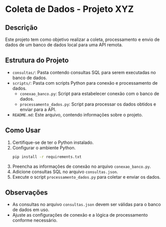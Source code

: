 # Coleta de Dados - Projeto XYZ

## Descrição
Este projeto tem como objetivo realizar a coleta, processamento e envio de dados de um banco de dados local para uma API remota.

## Estrutura do Projeto

- `consultas/`: Pasta contendo consultas SQL para serem executadas no banco de dados.
- `scripts/`: Pasta com scripts Python para conexão e processamento de dados.
   - `conexao_banco.py`: Script para estabelecer conexão com o banco de dados.
   - `processamento_dados.py`: Script para processar os dados obtidos e enviar para a API.
- `README.md`: Este arquivo, contendo informações sobre o projeto.

## Como Usar

1. Certifique-se de ter o Python instalado.
2. Configurar o ambiente Python.
    ```bash
    pip install -r requirements.txt
    ```
3. Preencha as informações de conexão no arquivo `conexao_banco.py`.
4. Adicione consultas SQL no arquivo `consultas.json`.
5. Execute o script `processamento_dados.py` para coletar e enviar os dados.

## Observações
- As consultas no arquivo `consultas.json` devem ser válidas para o banco de dados em uso.
- Ajuste as configurações de conexão e a lógica de processamento conforme necessário.
